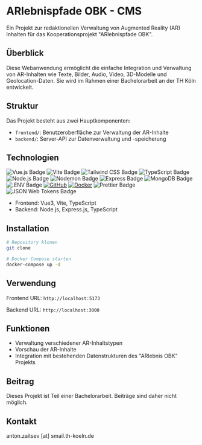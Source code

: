 # ARlebnispfade OBK - CMS

Ein Projekt zur redaktionellen Verwaltung von Augmented Reality (AR) Inhalten für das Kooperationsprojekt "ARlebnispfade OBK".

## Überblick

Diese Webanwendung ermöglicht die einfache Integration und Verwaltung von AR-Inhalten wie Texte, Bilder, Audio, Video, 3D-Modelle und Geolocation-Daten. Sie wird im Rahmen einer Bachelorarbeit an der TH Köln entwickelt.

## Struktur

Das Projekt besteht aus zwei Hauptkomponenten:

- `frontend/`: Benutzeroberfläche zur Verwaltung der AR-Inhalte
- `backend/`: Server-API zur Datenverwaltung und -speicherung

## Technologien

![Vue.js Badge](https://img.shields.io/badge/Vue.js-4FC08D?logo=vuedotjs&logoColor=fff&style=for-the-badge)
![Vite Badge](https://img.shields.io/badge/Vite-646CFF?logo=vite&logoColor=fff&style=for-the-badge)
![Tailwind CSS Badge](https://img.shields.io/badge/-Tailwind%20CSS-38B2AC?style=for-the-badge&logo=tailwind-css&logoColor=white)
![TypeScript Badge](https://img.shields.io/badge/TypeScript-3178C6?logo=typescript&logoColor=fff&style=for-the-badge)
![Node.js Badge](https://img.shields.io/badge/Node.js-5FA04E?logo=nodedotjs&logoColor=fff&style=for-the-badge)
![Nodemon Badge](https://img.shields.io/badge/Nodemon-76D04B?logo=nodemon&logoColor=fff&style=for-the-badge)
![Express Badge](https://img.shields.io/badge/Express-000?logo=express&logoColor=fff&style=for-the-badge)
![MongoDB Badge](https://img.shields.io/badge/MongoDB-47A248?logo=mongodb&logoColor=fff&style=for-the-badge)
![.ENV Badge](https://img.shields.io/badge/.ENV-ECD53F?logo=dotenv&logoColor=000&style=for-the-badge)
[![GitHub](https://img.shields.io/badge/GitHub-100000?style=for-the-badge&logo=github&logoColor=white)](https://github.com/)
[![Docker](https://img.shields.io/badge/Docker-2496ED?style=for-the-badge&logo=docker&logoColor=white)](https://www.docker.com/)
![Prettier Badge](https://img.shields.io/badge/Prettier-F7B93E?logo=prettier&logoColor=fff&style=for-the-badge)
![JSON Web Tokens Badge](https://img.shields.io/badge/JSON%20Web%20Tokens-000?logo=jsonwebtokens&logoColor=fff&style=for-the-badge)

- Frontend: Vue3, Vite, TypeScript
- Backend: Node.js, Express.js, TypeScript

## Installation

```bash
# Repository klonen
git clone
```

```bash
# Docker Compose starten
docker-compose up -d
```

## Verwendung

Frontend URL: `http://localhost:5173`

Backend URL: `http://localhost:3000`

## Funktionen

- Verwaltung verschiedener AR-Inhaltstypen
- Vorschau der AR-Inhalte
- Integration mit bestehenden Datenstrukturen des "ARlebnis OBK" Projekts

## Beitrag

Dieses Projekt ist Teil einer Bachelorarbeit. Beiträge sind daher nicht möglich.

## Kontakt

anton.zaitsev [at] smail.th-koeln.de
